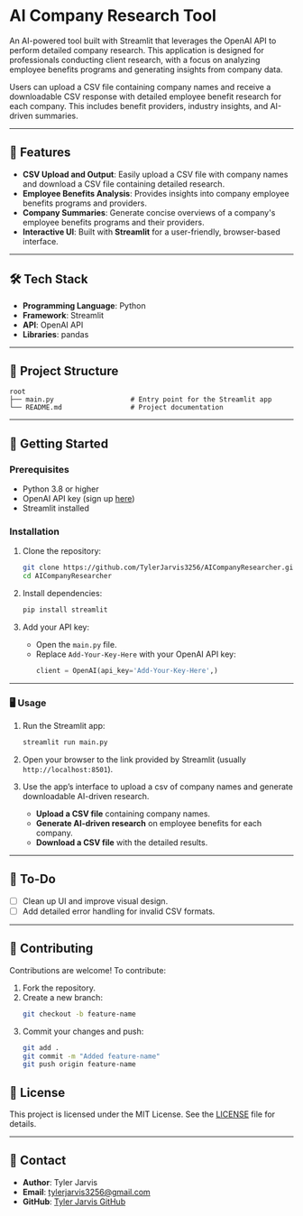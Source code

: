 # AI Company Research Tool

An AI-powered tool built with Streamlit that leverages the OpenAI API to perform detailed company research. This application is designed for professionals conducting client research, with a focus on analyzing employee benefits programs and generating insights from company data.

Users can upload a CSV file containing company names and receive a downloadable CSV response with detailed employee benefit research for each company. This includes benefit providers, industry insights, and AI-driven summaries.

---

## 🚀 Features
- **CSV Upload and Output**: Easily upload a CSV file with company names and download a CSV file containing detailed research.
- **Employee Benefits Analysis**: Provides insights into company employee benefits programs and providers.
- **Company Summaries**: Generate concise overviews of a company's employee benefits programs and their providers.
- **Interactive UI**: Built with **Streamlit** for a user-friendly, browser-based interface.

---

## 🛠️ Tech Stack
- **Programming Language**: Python
- **Framework**: Streamlit
- **API**: OpenAI API
- **Libraries**: pandas

---

## 📂 Project Structure
```
root
├── main.py                   # Entry point for the Streamlit app
└── README.md                 # Project documentation
```

---

## 🚀 Getting Started

### Prerequisites
- Python 3.8 or higher
- OpenAI API key (sign up [here](https://platform.openai.com/signup/))
- Streamlit installed

### Installation
1. Clone the repository:
   ```bash
   git clone https://github.com/TylerJarvis3256/AICompanyResearcher.git
   cd AICompanyResearcher
   ```

2. Install dependencies:
   ```bash
   pip install streamlit
   ```

3. Add your API key:
   - Open the `main.py` file.
   - Replace `Add-Your-Key-Here` with your OpenAI API key:
     ```python
     client = OpenAI(api_key='Add-Your-Key-Here',)
     ```

---

### 🖥️ Usage
1. Run the Streamlit app:
   ```bash
   streamlit run main.py
   ```

2. Open your browser to the link provided by Streamlit (usually `http://localhost:8501`).

3. Use the app’s interface to upload a csv of company names and generate downloadable AI-driven research.
   - **Upload a CSV file** containing company names.
   - **Generate AI-driven research** on employee benefits for each company.
   - **Download a CSV file** with the detailed results.

---

## 📝 To-Do
- [ ] Clean up UI and improve visual design.
- [ ] Add detailed error handling for invalid CSV formats.

---

## 🤝 Contributing
Contributions are welcome! To contribute:
1. Fork the repository.
2. Create a new branch:
   ```bash
   git checkout -b feature-name
   ```
3. Commit your changes and push:
   ```bash
   git add .
   git commit -m "Added feature-name"
   git push origin feature-name
   ```

## 📄 License
This project is licensed under the MIT License. See the [LICENSE](LICENSE) file for details.

---

## 💬 Contact
- **Author**: Tyler Jarvis
- **Email**: tylerjarvis3256@gmail.com
- **GitHub**: [Tyler Jarvis GitHub](https://github.com/TylerJarvis3256)

